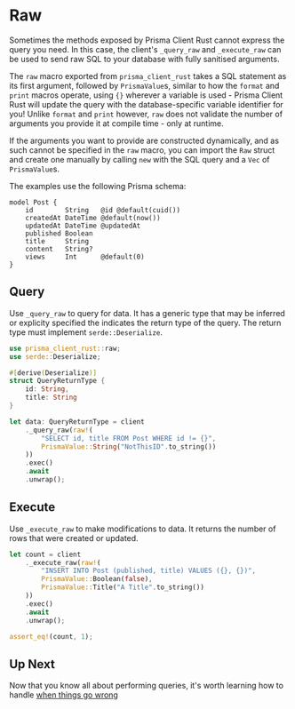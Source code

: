 # Raw

Sometimes the methods exposed by Prisma Client Rust cannot express the query you need. In this case, the client's `_query_raw` and `_execute_raw` can be used to send raw SQL to your database with fully sanitised arguments.

The `raw` macro exported from `prisma_client_rust` takes a SQL statement as its first argument, followed by `PrismaValue`s, similar to how the `format` and `print` macros operate, using `{}` wherever a variable is used - Prisma Client Rust will update the query with the database-specific variable identifier for you! Unlike `format` and `print` however, `raw` does not validate the number of arguments you provide it at compile time - only at runtime.

If the arguments you want to provide are constructed dynamically, and as such cannot be specified in the `raw` macro, you can import the `Raw` struct and create one manually by calling `new` with the SQL query and a `Vec` of `PrismaValue`s.

The examples use the following Prisma schema:

```prisma
model Post {
    id        String   @id @default(cuid())
    createdAt DateTime @default(now())
    updatedAt DateTime @updatedAt
    published Boolean
    title     String
    content   String?
    views     Int      @default(0)
}
```

## Query

Use `_query_raw` to query for data. It has a generic type that may be inferred or explicity specified the indicates the return type of the query.
The return type must implement `serde::Deserialize`.

```rust
use prisma_client_rust::raw;
use serde::Deserialize;

#[derive(Deserialize)]
struct QueryReturnType {
    id: String,
    title: String
}

let data: QueryReturnType = client
    ._query_raw(raw!(
        "SELECT id, title FROM Post WHERE id != {}",
        PrismaValue::String("NotThisID".to_string())
    ))
    .exec()
    .await
    .unwrap();
```

## Execute

Use `_execute_raw` to make modifications to data. It returns the number of rows that were created or updated.

```rust
let count = client
    ._execute_raw(raw!(
        "INSERT INTO Post (published, title) VALUES ({}, {})",
        PrismaValue::Boolean(false),
        PrismaValue::Title("A Title".to_string())
    ))
    .exec()
    .await
    .unwrap();

assert_eq!(count, 1);
```

## Up Next

Now that you know all about performing queries, it's worth learning how to handle [when things go wrong](14-error-handling.md)
